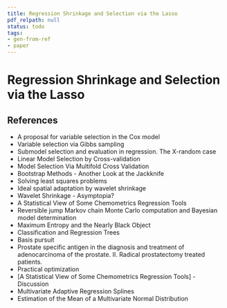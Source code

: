 ```yaml
---
title: Regression Shrinkage and Selection via the Lasso
pdf_relpath: null
status: todo
tags:
- gen-from-ref
- paper
---
```


# Regression Shrinkage and Selection via the Lasso

## References

- A proposal for variable selection in the Cox model
- Variable selection via Gibbs sampling
- Submodel selection and evaluation in regression. The X-random case
- Linear Model Selection by Cross-validation
- Model Selection Via Multifold Cross Validation
- Bootstrap Methods - Another Look at the Jackknife
- Solving least squares problems
- Ideal spatial adaptation by wavelet shrinkage
- Wavelet Shrinkage - Asymptopia?
- A Statistical View of Some Chemometrics Regression Tools
- Reversible jump Markov chain Monte Carlo computation and Bayesian model determination
- Maximum Entropy and the Nearly Black Object
- Classification and Regression Trees
- Basis pursuit
- Prostate specific antigen in the diagnosis and treatment of adenocarcinoma of the prostate. II. Radical prostatectomy treated patients.
- Practical optimization
- [A Statistical View of Some Chemometrics Regression Tools] - Discussion
- Multivariate Adaptive Regression Splines
- Estimation of the Mean of a Multivariate Normal Distribution
